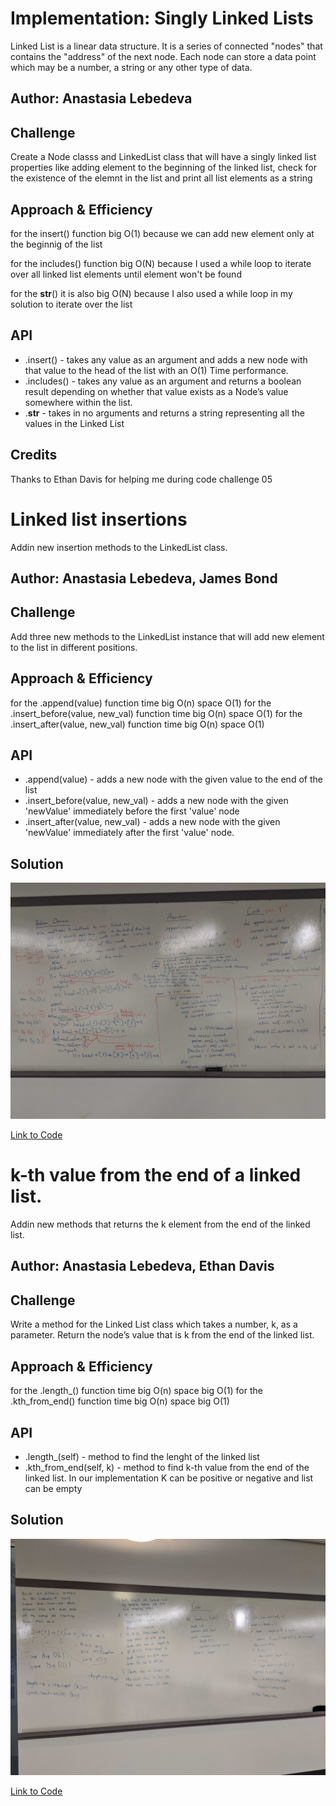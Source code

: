 
# Implementation: Singly Linked Lists
Linked List is a linear data structure.
It is a series of connected "nodes" that contains the "address" of the next node. Each node can store a data point which may be a number, a string or any other type of data.

## Author: Anastasia Lebedeva

## Challenge
Create a Node classs and LinkedList class that will have a singly linked list properties like adding element to the beginning of the linked list, check for the existence of the elemnt in the list and print all list elements as a string

## Approach & Efficiency
for the insert() function big O(1) because we can add new element only at the beginnig of the list

for the includes() function big O(N) because I used a while loop to iterate over all  linked list elements until element won't be found

for the __str__() it is also big O(N) because I also used a while loop in my solution to iterate over the list

## API
* .insert() - takes any value as an argument and adds a new node with that value to the head of the list with an O(1) Time performance.
* .includes() - takes any value as an argument and returns a boolean result depending on whether that value exists as a Node’s value somewhere within the list.
* .__str__ - takes in no arguments and returns a string representing all the values in the Linked List


## Credits
Thanks to Ethan Davis for helping me during code challenge 05



# Linked list insertions

Addin new insertion methods to the LinkedList class.

## Author: Anastasia Lebedeva, James Bond

## Challenge
Add three new methods to the LinkedList instance that will add new element to the list in different positions.

## Approach & Efficiency
for the .append(value) function time big O(n) space O(1)
for the .insert_before(value, new_val) function time big O(n) space O(1)
for the .insert_after(value, new_val) function time big O(n) space O(1)

## API
* .append(value) - adds a new node with the given value to the end of the list
* .insert_before(value, new_val) - adds a new node with the given 'newValue' immediately before the first 'value' node
* .insert_after(value, new_val) - adds a new node with the given 'newValue' immediately after the first 'value' node.

## Solution
![Whiteboard Solution](https://github.com/nastinsk/python-data-structures-and-algorithms/blob/master/assets/linked-list.jpg)

[Link to Code](https://github.com/nastinsk/python-data-structures-and-algorithms/blob/master/Data-Structures/linked_list/linked_list.py)




# k-th value from the end of a linked list.

Addin new methods that returns the k element from the end of the linked list.

## Author: Anastasia Lebedeva, Ethan Davis

## Challenge
Write a method for the Linked List class which takes a number, k, as a parameter. Return the node’s value that is k from the end of the linked list.

## Approach & Efficiency
for the .length_() function time big O(n) space big O(1)
for the .kth_from_end() function time big O(n) space big O(1)


## API
* .length_(self) - method to find the lenght of the linked list
* .kth_from_end(self, k) - method to find k-th value from the end of the linked list.
In our implementation K can be positive or negative and list can be empty


## Solution
![Whiteboard Solution](https://github.com/nastinsk/python-data-structures-and-algorithms/blob/master/assets/kth-from-end.jpg)

[Link to Code](https://github.com/nastinsk/python-data-structures-and-algorithms/blob/master/Data-Structures/linked_list/linked_list.py)






